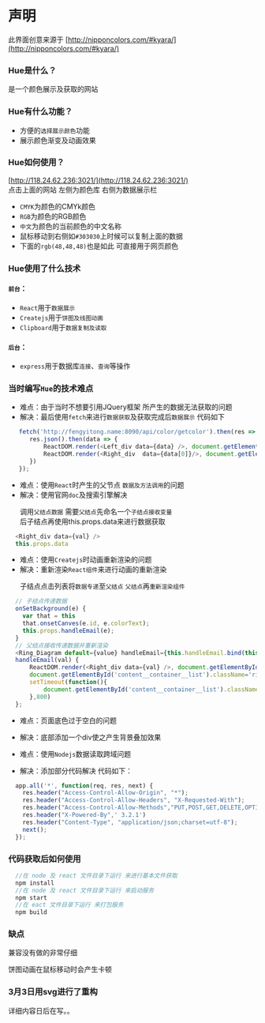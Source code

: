# 声明
  此界面创意来源于
  [http://nipponcolors.com/#kyara/](http://nipponcolors.com/#kyara/)<br />

### Hue是什么？
是一个颜色展示及获取的网站
### Hue有什么功能？
* 方便的`选择展示颜色`功能
* 展示颜色渐变及动画效果

### Hue如何使用？
[http://118.24.62.236:3021/](http://118.24.62.236:3021/)<br />
点击上面的网站 左侧为颜色库 右侧为数据展示栏
  * `CMYK`为颜色的CMYk颜色
  * `RGB`为颜色的RGB颜色
  * `中文`为颜色的当前颜色的中文名称
  * 鼠标移动到右侧如`#303030`上时候可以复制上面的数据
  * 下面的`rgb(48,48,48)`也是如此 可直接用于网页颜色
### Hue使用了什么技术
  #### `前台`：<br/>
  * `React`用于`数据展示`<br/>
  * `Createjs`用于`饼图及线图动画`<br/>
  * `Clipboard`用于`数据复制及读取`<br/>
  #### `后台`：<br/>
  * `express`用于数据库`连接`、`查询`等操作

### 当时编写`Hue`的技术难点
  * 难点：由于当时不想要引用JQuery框架 所产生的数据无法获取的问题
  * 解决：最后使用`fetch`来进行`数据获取`及获取完成后`数据展示` 代码如下<p>
```javascript
   fetch('http://fengyitong.name:8090/api/color/getcolor').then(res => {
      res.json().then(data => {
          ReactDOM.render(<Left_div data={data} />, document.getElementById('left'));
          ReactDOM.render(<Right_div  data={data[0]}/>, document.getElementById('right'));
      })
   });
```

  * 难点：使用`React`时产生的父节点 `数据及方法调用`的问题
  * 解决：使用官网`doc`及搜索引擎解决<p>
  调用`父结点数据` 需要`父结点`先命名一个`子结点接收变量`<br>
  后子结点再使用this.props.data来进行数据获取<br>
  ```javascript
    <Right_div data={val} />
    this.props.data
  ```
  * 难点：使用`Createjs`时动画重新渲染的问题
  * 解决：重新渲染`React组件`来进行动画的重新渲染<p>
  子结点点击列表将`数据专递`至`父结点` `父结点`再`重新渲染组件`
  ```javascript
    // 子结点传递数据
    onSetBackground(e) {
      var that = this
      that.onsetCanves(e.id, e.colorText);
      this.props.handleEmail(e);
    }
    // 父结点接收传递数据并重新渲染
    <Ring_Diagram default={value} handleEmail={this.handleEmail.bind(this)} setTimeoutId={index} key={value.id} tf={true} />
    handleEmail(val) {
        ReactDOM.render(<Right_div data={val} />, document.getElementById('right'));
        document.getElementById('content__container__list').className='rightText content__container content__container__list'
        setTimeout(function(){
            document.getElementById('content__container__list').className='rightText'
        },800)
    };
  ```
  * 难点：页面底色过于空白的问题
  * 解决：底部添加一个div使之产生背景叠加效果<p>

  * 难点：使用`Nodejs`数据读取跨域问题
  * 解决：添加部分代码解决 代码如下：
  
```javascript
  app.all('*', function(req, res, next) {
    res.header("Access-Control-Allow-Origin", "*");
    res.header("Access-Control-Allow-Headers", "X-Requested-With");
    res.header("Access-Control-Allow-Methods","PUT,POST,GET,DELETE,OPTIONS");
    res.header("X-Powered-By",' 3.2.1')
    res.header("Content-Type", "application/json;charset=utf-8");
    next();
  });
```
### 代码获取后如何使用

```javascript
  //在 node 及 react 文件目录下运行 来进行基本文件获取
  npm install
  //在 node 及 react 文件目录下运行 来启动服务
  npm start 
  //在 eact 文件目录下运行 来打包服务
  npm build 
```


### 缺点
  兼容没有做的非常仔细<p>
  饼图动画在鼠标移动时会产生卡顿<p>
### 3月3日用svg进行了重构
  详细内容日后在写。。
